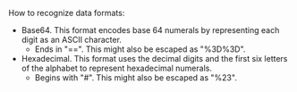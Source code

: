 How to recognize data formats:

* Base64.  This format encodes base 64 numerals by representing each digit as an ASCII character.
  * Ends in "==".  This might also be escaped as "%3D%3D".
* Hexadecimal.  This format uses the decimal digits and the first six letters of the alphabet to represent hexadecimal numerals.
  * Begins with "#".  This might also be escaped as "%23".